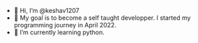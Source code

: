 - 👋 Hi, I’m @keshav1207
- 👀 My goal is to become a self taught developper. I started my programming journey in April 2022.
- 🌱 I’m currently learning python.

<!---
keshav1207/keshav1207 is a ✨ special ✨ repository because its `README.md` (this file) appears on your GitHub profile.
You can click the Preview link to take a look at your changes.
--->
